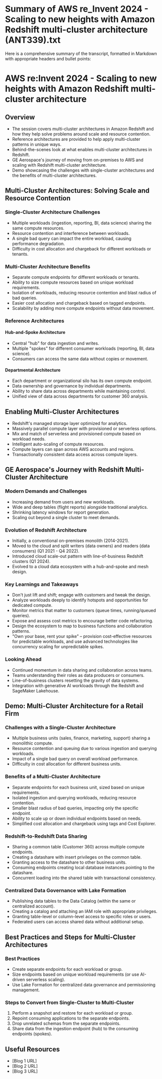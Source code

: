 # Summary of AWS re_Invent 2024 - Scaling to new heights with Amazon Redshift multi-cluster architecture (ANT339).txt

Here is a comprehensive summary of the transcript, formatted in Markdown with appropriate headers and bullet points:

# AWS re:Invent 2024 - Scaling to new heights with Amazon Redshift multi-cluster architecture

## Overview

- The session covers multi-cluster architectures in Amazon Redshift and how they help solve problems around scale and resource contention.
- Reference architectures are provided to help apply multi-cluster patterns in unique ways.
- Behind-the-scenes look at what enables multi-cluster architectures in Redshift.
- GE Aerospace's journey of moving from on-premises to AWS and scaling with Redshift multi-cluster architecture.
- Demo showcasing the challenges with single-cluster architectures and the benefits of multi-cluster architectures.

## Multi-Cluster Architectures: Solving Scale and Resource Contention

### Single-Cluster Architecture Challenges

- Multiple workloads (ingestion, reporting, BI, data science) sharing the same compute resources.
- Resource contention and interference between workloads.
- A single bad query can impact the entire workload, causing performance degradation.
- Difficulty in cost allocation and chargeback for different workloads or tenants.

### Multi-Cluster Architecture Benefits

- Separate compute endpoints for different workloads or tenants.
- Ability to size compute resources based on unique workload requirements.
- Isolation of workloads, reducing resource contention and blast radius of bad queries.
- Easier cost allocation and chargeback based on tagged endpoints.
- Scalability by adding more compute endpoints without data movement.

### Reference Architectures

#### Hub-and-Spoke Architecture

- Central "hub" for data ingestion and writes.
- Multiple "spokes" for different consumer workloads (reporting, BI, data science).
- Consumers can access the same data without copies or movement.

#### Departmental Architecture

- Each department or organizational silo has its own compute endpoint.
- Data ownership and governance by individual departments.
- Ability to share data across departments while maintaining control.
- Unified view of data across departments for customer 360 analysis.

## Enabling Multi-Cluster Architectures

- Redshift's managed storage layer optimized for analytics.
- Massively parallel compute layer with provisioned or serverless options.
- Mix and match of serverless and provisioned compute based on workload needs.
- Intelligent auto-scaling of compute resources.
- Compute layers can span across AWS accounts and regions.
- Transactionally consistent data access across compute layers.

## GE Aerospace's Journey with Redshift Multi-Cluster Architecture

### Modern Demands and Challenges

- Increasing demand from users and new workloads.
- Wide and deep tables (flight reports) alongside traditional analytics.
- Shrinking latency windows for report generation.
- Scaling out beyond a single cluster to meet demands.

### Evolution of Redshift Architecture

- Initially, a conventional on-premises monolith (2014-2021).
- Moved to the cloud and split writers (data owners) and readers (data consumers) (Q1 2021 - Q4 2022).
- Introduced cloud scale-out pattern with line-of-business Redshift clusters (Q1 2024).
- Evolved to a cloud data ecosystem with a hub-and-spoke and mesh design.

### Key Learnings and Takeaways

- Don't just lift and shift; engage with customers and tweak the design.
- Analyze workloads deeply to identify hotspots and opportunities for dedicated compute.
- Monitor metrics that matter to customers (queue times, running/queued queries).
- Expose and assess cost metrics to encourage better code refactoring.
- Design the ecosystem to map to business functions and collaboration patterns.
- "Own your base, rent your spike" – provision cost-effective resources for predictable workloads, and use advanced technologies like concurrency scaling for unpredictable spikes.

### Looking Ahead

- Continued momentum in data sharing and collaboration across teams.
- Teams understanding their roles as data producers or consumers.
- Line-of-business clusters resetting the gravity of data systems.
- Integration with generative AI workloads through the Redshift and SageMaker Lakehouse.

## Demo: Multi-Cluster Architecture for a Retail Firm

### Challenges with a Single-Cluster Architecture

- Multiple business units (sales, finance, marketing, support) sharing a monolithic compute.
- Resource contention and queuing due to various ingestion and querying workloads.
- Impact of a single bad query on overall workload performance.
- Difficulty in cost allocation for different business units.

### Benefits of a Multi-Cluster Architecture

- Separate endpoints for each business unit, sized based on unique requirements.
- Isolated ingestion and querying workloads, reducing resource contention.
- Smaller blast radius of bad queries, impacting only the specific endpoint.
- Ability to scale up or down individual endpoints based on needs.
- Simplified cost allocation and chargeback using tags and Cost Explorer.

### Redshift-to-Redshift Data Sharing

- Sharing a common table (Customer 360) across multiple compute endpoints.
- Creating a datashare with insert privileges on the common table.
- Granting access to the datashare to other business units.
- Consuming endpoints creating local database instances pointing to the datashare.
- Concurrent loading into the shared table with transactional consistency.

### Centralized Data Governance with Lake Formation

- Publishing data tables to the Data Catalog (within the same or centralized account).
- Creating a catalog and attaching an IAM role with appropriate privileges.
- Granting table-level or column-level access to specific roles or users.
- Federated users can access shared data without additional setup.

## Best Practices and Steps for Multi-Cluster Architectures

### Best Practices

- Create separate endpoints for each workload or group.
- Size endpoints based on unique workload requirements (or use AI-driven serverless scaling).
- Use Lake Formation for centralized data governance and permissioning management.

### Steps to Convert from Single-Cluster to Multi-Cluster

1. Perform a snapshot and restore for each workload or group.
2. Repoint consuming applications to the separate endpoints.
3. Drop unrelated schemas from the separate endpoints.
4. Share data from the ingestion endpoint (hub) to the consuming endpoints (spokes).

## Useful Resources

- [Blog 1 URL]
- [Blog 2 URL]
- [Blog 3 URL]